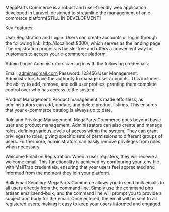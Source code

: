 
MegaParts Commerce is a robust and user-friendly web application developed in Laravel, designed to streamline the management of an e-commerce platform[STILL IN DEVELOPMENT]

Key Features:

User Registration and Login: Users can create accounts or log in through the following link: http://localhost:8000/, which serves as the landing page. The registration process is hassle-free and offers a convenient way for customers to access your e-commerce platform.

Admin Login: Administrators can log in with the following credentials:

Email: admin@gmail.com
Password: 123456
User Management: Administrators have the authority to manage user accounts. This includes the ability to add, remove, and edit user profiles, granting them complete control over who has access to the system.

Product Management: Product management is made effortless, as administrators can add, update, and delete product listings. This ensures that your e-commerce catalog is always up to date.

Role and Privilege Management: MegaParts Commerce goes beyond basic user and product management. Administrators can also create and manage roles, defining various levels of access within the system. They can grant privileges to roles, giving specific sets of permissions to different groups of users. Furthermore, administrators can easily remove privileges from roles when necessary.

Welcome Email on Registration: When a user registers, they will receive a welcome email. This functionality is achieved by configuring your .env file with MailTrap credentials, ensuring that your users feel appreciated and informed from the moment they join your platform.

Bulk Email Sending: MegaParts Commerce allows you to send bulk emails to all users directly from the command line. Simply use the command php artisan email:send-bulk, and the command line will prompt you to provide a subject and body for the email. Once entered, the email will be sent to all registered users, making it easy to keep your users informed and engaged.